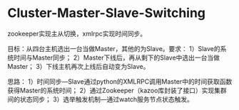 # Cluster-Master-Slave-Switching
zookeeper实现主从切换，xmlrpc实现时间同步。

目标：从四台主机选出一台当做Master，其他的为Slave。要求：
1）Slave的系统时间与Master同步；
2）Master下线后，再从剩下的Slave中选出一台当做Master；
3）下线主机再次上线后自动变为Slave。

思路：
1）时间同步—Slave通过python的XMLRPC调用Master中的时间获取函数获得Master的系统时间；
2）通过Zookeeper（kazoo库封装了接口）实现集群间的状态同步；
3）选举触发机制—通过watch服务节点状态触发。
